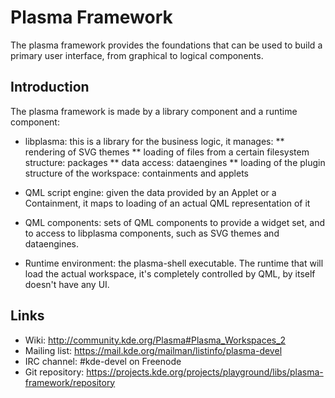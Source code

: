 # Plasma Framework
The plasma framework provides the foundations that can be used to build a primary user interface, from graphical to logical components.

## Introduction
The plasma framework is made by a library component and a runtime component:
* libplasma: this is a library for the business logic, it manages:
** rendering of SVG themes
** loading of files from a certain filesystem structure: packages
** data access: dataengines
** loading of the plugin structure of the workspace: containments and applets

* QML script engine: given the data provided by an Applet or a Containment, it maps to loading of an actual QML representation of it
* QML components: sets of QML components to provide a widget set, and to access to libplasma components, such as SVG themes and dataengines.
* Runtime environment: the plasma-shell executable. The runtime that will load the actual workspace, it's completely controlled by QML, by itself doesn't have any UI.


## Links

- Wiki: <http://community.kde.org/Plasma#Plasma_Workspaces_2>
- Mailing list: <https://mail.kde.org/mailman/listinfo/plasma-devel>
- IRC channel: #kde-devel on Freenode
- Git repository: <https://projects.kde.org/projects/playground/libs/plasma-framework/repository>
